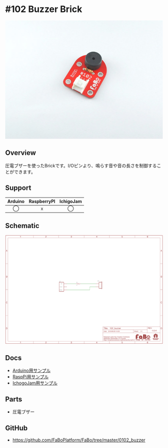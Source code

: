# #102 Buzzer Brick

![](./img/102_buzzer.jpg)

<!--COLORME-->

## Overview
圧電ブザーを使ったBrickです。I/Oピンより、鳴らす音や音の長さを制御することができます。

## Support
|Arduino|RaspberryPI|IchigoJam|
|:--:|:--:|:--:|
|◯|x|◯|

## Schematic
![](./img/102_buzzer_sch.png)

## Docs

* [Arduino用サンプル](http://docs.fabo.io/fabo/arduino/brick_analog/102_brick_analog_buzzar.html)
* [RaspPi用サンプル](http://docs.fabo.io/fabo/rasppi/brick_analog/102_brick_analog_buzzar.html)
* [IchogoJam用サンプル](http://docs.fabo.io/fabo/ichigojam/brick_analog/102_brick_analog_buzzar.html)

## Parts
- 圧電ブザー

## GitHub
- https://github.com/FaBoPlatform/FaBo/tree/master/0102_buzzer
